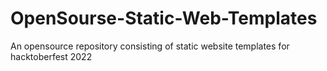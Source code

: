 # OpenSourse-Static-Web-Templates
An opensource repository consisting of static website templates for hacktoberfest 2022
